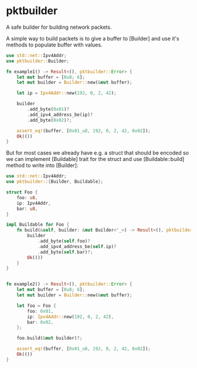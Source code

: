 # pktbuilder

A safe builder for building network packets.

A simple way to build packets is to give a buffer to [Builder] and use it's
methods to populate buffer with values.

```rust
use std::net::Ipv4Addr;
use pktbuilder::Builder;

fn example1() -> Result<(), pktbuilder::Error> {
    let mut buffer = [0u8; 6];
    let mut builder = Builder::new(&mut buffer);

    let ip = Ipv4Addr::new(192, 0, 2, 42);

    builder
        .add_byte(0x01)?
        .add_ipv4_address_be(ip)?
        .add_byte(0x02)?;

    assert_eq!(buffer, [0x01_u8, 192, 0, 2, 42, 0x02]);
    Ok(())
}
```

But for most cases we already have e.g. a struct that should be encoded so we
can implement [Buildable] trait for the struct and use [Buildable::build] method
to write into [Builder]:

```rust
use std::net::Ipv4Addr;
use pktbuilder::{Builder, Buildable};

struct Foo {
    foo: u8,
    ip: Ipv4Addr,
    bar: u8,
}

impl Buildable for Foo {
    fn build(&self, builder: &mut Builder<'_>) -> Result<(), pktbuilder::Error> {
        builder
            .add_byte(self.foo)?
            .add_ipv4_address_be(self.ip)?
            .add_byte(self.bar)?;
        Ok(())
    }
}


fn example2() -> Result<(), pktbuilder::Error> {
    let mut buffer = [0u8; 6];
    let mut builder = Builder::new(&mut buffer);

    let foo = Foo {
        foo: 0x01,
        ip: Ipv4Addr::new(192, 0, 2, 42),
        bar: 0x02,
    };

    foo.build(&mut builder)?;

    assert_eq!(buffer, [0x01_u8, 192, 0, 2, 42, 0x02]);
    Ok(())
}
```
